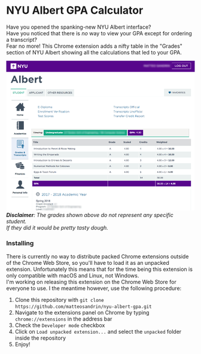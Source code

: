 # NYU Albert GPA Calculator

Have you opened the spanking-new NYU Albert interface?  
Have you noticed that there is *no* way to view your GPA except for ordering a transcript?  
Fear no more! This Chrome extension adds a nifty table in the "Grades" section of NYU Albert showing all the calculations that led to your GPA.

![](https://github.com/matteosandrin/nyu-albert-gpa/raw/master/screenshot.png)  
_**Disclaimer**: The grades shown above do not represent any specific student._  
*If they did it would be pretty tasty dough.*

### Installing

There is currently no way to distribute packed Chrome extensions outside of the Chrome Web Store, so you'll have to load it as an unpacked extension. Unfortunately this means that for the time being this extension is only compatible with macOS and Linux, not Windows.  
I'm working on releasing this extension on the Chrome Web Store for everyone to use. I the meantime however, use the following procedure:

1. Clone this repository with `git clone https://github.com/matteosandrin/nyu-albert-gpa.git`
2. Navigate to the extensions panel on Chrome by typing `chrome://extensions` in the address bar
3. Check the `Developer mode` checkbox
4. Click on `Load unpacked extension...` and select the `unpacked` folder inside the repository
5. Enjoy!